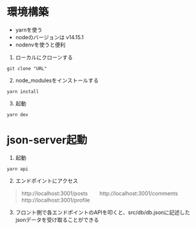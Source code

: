 # 環境構築
- yarnを使う
- nodeのバージョンは v14.15.1
- nodenvを使うと便利

1. ローカルにクローンする
```git
git clone "URL"
```
2. node_modulesをインストールする
```yarn
yarn install
```
3. 起動
```yarn
yarn dev
```

# json-server起動

1. 起動
```yarn
yarn api
```
2. エンドポイントにアクセス

> http://localhost:3001/posts　　
> http://localhost:3001/comments　　
> http://localhost:3001/profile

3. フロント側で各エンドポイントのAPIを叩くと、src/db/db.jsonに記述したjsonデータを受け取ることができる
